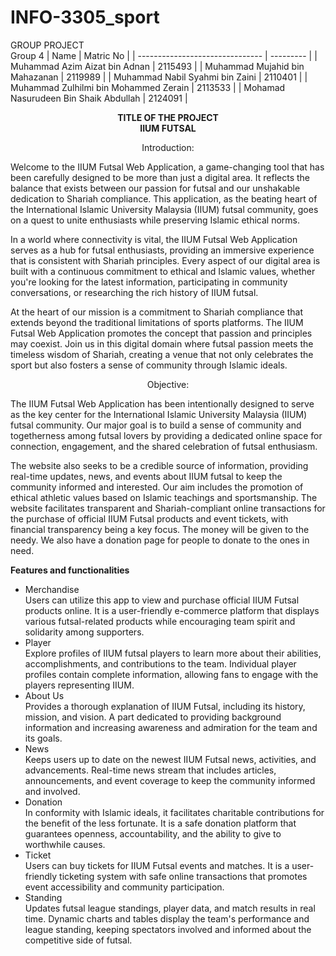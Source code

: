 # INFO-3305_sport
GROUP PROJECT <br>
Group 4
|            Name                 | Matric No |
| ------------------------------- | --------- |
| Muhammad Azim Aizat bin Adnan   | 2115493   |
| Muhammad Mujahid bin Mahazanan  | 2119989   |
| Muhammad Nabil Syahmi bin Zaini | 2110401   |
| Muhammad Zulhilmi bin Mohammed Zerain   | 2113533  |
| Mohamad Nasurudeen Bin Shaik Abdullah   | 2124091  |<br>


<p align="center"> 
<strong>TITLE OF THE PROJECT</strong> <br> 
<strong>IIUM FUTSAL</strong>

<p align="center"> Introduction: <br>
  
Welcome to the IIUM Futsal Web Application, a game-changing tool that has been carefully designed to be more than just a digital area. It reflects the balance that exists between our passion for futsal and our unshakable dedication to Shariah compliance. This application, as the beating heart of the International Islamic University Malaysia (IIUM) futsal community, goes on a quest to unite enthusiasts while preserving Islamic ethical norms. <br> 

In a world where connectivity is vital, the IIUM Futsal Web Application serves as a hub for futsal enthusiasts, providing an immersive experience that is consistent with Shariah principles. Every aspect of our digital area is built with a continuous commitment to ethical and Islamic values, whether you're looking for the latest information, participating in community conversations, or researching the rich history of IIUM futsal. <br>

At the heart of our mission is a commitment to Shariah compliance that extends beyond the traditional limitations of sports platforms. The IIUM Futsal Web Application promotes the concept that passion and principles may coexist. Join us in this digital domain where futsal passion meets the timeless wisdom of Shariah, creating a venue that not only celebrates the sport but also fosters a sense of community through Islamic ideals. <br>

<p align="center"> Objective: <br>

The IIUM Futsal Web Application has been intentionally designed to serve as the key center for the International Islamic University Malaysia (IIUM) futsal community. Our major goal is to build a sense of community and togetherness among futsal lovers by providing a dedicated online space for connection, engagement, and the shared celebration of futsal enthusiasm. <br> 

The website also seeks to be a credible source of information, providing real-time updates, news, and events about IIUM futsal to keep the community informed and interested. Our aim includes the promotion of ethical athletic values based on Islamic teachings and sportsmanship. The website facilitates transparent and Shariah-compliant online transactions for the purchase of official IIUM Futsal products and event tickets, with financial transparency being a key focus. The money will be given to the needy. We also have a donation page for people to donate to the ones in need. <br> 


<strong>Features and functionalities</strong> <br>
- Merchandise
<br> Users can utilize this app to view and purchase official IIUM Futsal products online. It is a user-friendly e-commerce platform that displays various futsal-related products while encouraging team spirit and solidarity among supporters. <br>
- Player
<br> Explore profiles of IIUM futsal players to learn more about their abilities, accomplishments, and contributions to the team. Individual player profiles contain complete information, allowing fans to engage with the players representing IIUM. <br>
- About Us
<br> Provides a thorough explanation of IIUM Futsal, including its history, mission, and vision. A part dedicated to providing background information and increasing awareness and admiration for the team and its goals. <br>
- News
<br> Keeps users up to date on the newest IIUM Futsal news, activities, and advancements. Real-time news stream that includes articles, announcements, and event coverage to keep the community informed and involved. <br>
- Donation
<br> In conformity with Islamic ideals, it facilitates charitable contributions for the benefit of the less fortunate. It is a safe donation platform that guarantees openness, accountability, and the ability to give to worthwhile causes. <br>
- Ticket
<br> Users can buy tickets for IIUM Futsal events and matches. It is a user-friendly ticketing system with safe online transactions that promotes event accessibility and community participation.
- Standing
<br> Updates futsal league standings, player data, and match results in real time. Dynamic charts and tables display the team's performance and league standing, keeping spectators involved and informed about the competitive side of futsal. <br> 
